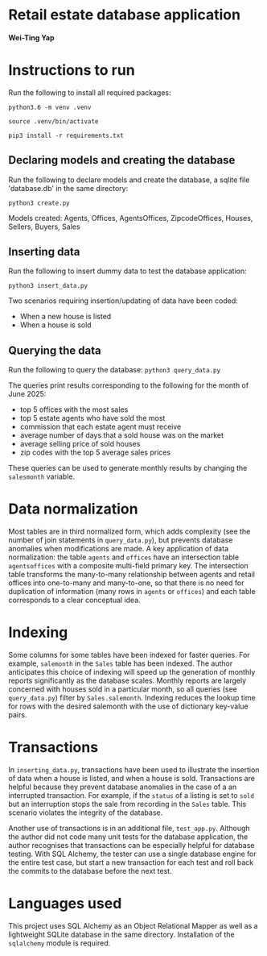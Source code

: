# Retail estate database application
#### Wei-Ting Yap

# Instructions to run

Run the following to install all required packages:

`python3.6 -m venv .venv`

`source .venv/bin/activate`

`pip3 install -r requirements.txt`

## Declaring models and creating the database

Run the following to declare models and create the database, a sqlite file 'database.db' in the same directory:

`python3 create.py`

Models created: Agents, Offices, AgentsOffices, ZipcodeOffices, Houses, Sellers, Buyers, Sales

## Inserting data

Run the following to insert dummy data to test the database application:

`python3 insert_data.py`

Two scenarios requiring insertion/updating of data have been coded:
- When a new house is listed
- When a house is sold

## Querying the data

Run the following to query the database:
`python3 query_data.py`

The queries print results corresponding to the following for the month of June 2025:

- top 5 offices with the most sales
- top 5 estate agents who have sold the most
- commission that each estate agent must receive
- average number of days that a sold house was on the market
- average selling price of sold houses
- zip codes with the top 5 average sales prices

These queries can be used to generate monthly results by changing the `salesmonth` variable.

# Data normalization

Most tables are in third normalized form, which adds complexity (see the number of join statements in `query_data.py`), but prevents database anomalies when modifications are made. A key application of data normalization: the table `agents` and `offices` have an intersection table `agentsoffices` with a composite multi-field primary key. The intersection table transforms the many-to-many relationship between agents and retail offices into one-to-many and many-to-one, so that there is no need for duplication of information (many rows in `agents` or `offices`) and each table corresponds to a clear conceptual idea.

# Indexing

Some columns for some tables have been indexed for faster queries. For example, `salemonth` in the `Sales` table has been indexed. The author anticipates this choice of indexing will speed up the generation of monthly reports significantly as the database scales. Monthly reports are largely concerned with houses sold in a particular month, so all queries (see `query_data.py`) filter by `Sales.salemonth`. Indexing reduces the lookup time for rows with the desired salemonth with the use of dictionary key-value pairs.

# Transactions

In `inserting_data.py`, transactions have been used to illustrate the insertion of data when a house is listed, and when a house is sold. Transactions are helpful because they prevent database anomalies in the case of a an interrupted transaction. For example, if the `status` of a listing is set to `sold` but an interruption stops the sale from recording in the `Sales` table. This scenario violates the integrity of the database.

Another use of transactions is in an additional file, `test_app.py`. Although the author did not code many unit tests for the database application, the author recognises that transactions can be especially helpful for database testing. With SQL Alchemy, the tester can use a single database engine for the entire test case, but start a new transaction for each test and roll back the commits to the database before the next test.

# Languages used

This project uses SQL Alchemy as an Object Relational Mapper as well as a lightweight SQLite database in the same directory. Installation of the `sqlalchemy` module is required.

